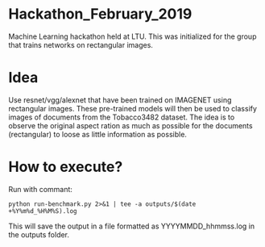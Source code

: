 # Hackathon_February_2019
Machine Learning hackathon held at LTU. This was initialized for the group that trains networks on rectangular images.

# Idea
Use resnet/vgg/alexnet that have been trained on IMAGENET using rectangular images. These pre-trained models will then be used to classify images of documents from the Tobacco3482 dataset.
The idea is to observe the original aspect ration as much as possible for the documents (rectangular) to loose as little information as possible.

# How to execute?
Run with commant:  
```
python run-benchmark.py 2>&1 | tee -a outputs/$(date +%Y%m%d_%H%M%S).log
```
This will save the output in a file formatted as YYYYMMDD_hhmmss.log in the outputs folder.